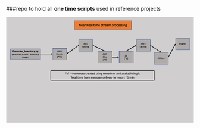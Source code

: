 ###repo to hold all **one time scripts** used in reference projects

![design 1 near real time](images/design1.png)
